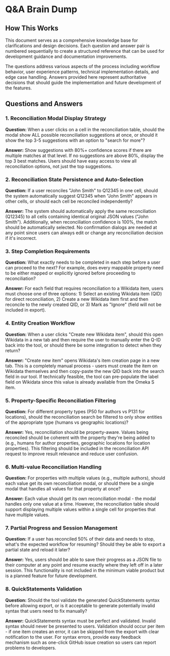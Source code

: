 # Q&A Brain Dump

## How This Works

This document serves as a comprehensive knowledge base for clarifications and design decisions. Each question and answer pair is numbered sequentially to create a structured reference that can be used for development guidance and documentation improvements.

The questions address various aspects of the process including workflow behavior, user experience patterns, technical implementation details, and edge case handling. Answers provided here represent authoritative decisions that should guide the implementation and future development of the features.

## Questions and Answers

### 1. Reconciliation Modal Display Strategy

**Question:** When a user clicks on a cell in the reconciliation table, should the modal show ALL possible reconciliation suggestions at once, or should it show the top 3-5 suggestions with an option to "search for more"?

**Answer:** Show suggestions with 80%+ confidence scores if there are multiple matches at that level. If no suggestions are above 80%, display the top 3 best matches. Users should have easy access to view all reconciliation options, not just the top suggestions.

### 2. Reconciliation State Persistence and Auto-Selection

**Question:** If a user reconciles "John Smith" to Q12345 in one cell, should the system automatically suggest Q12345 when "John Smith" appears in other cells, or should each cell be reconciled independently?

**Answer:** The system should automatically apply the same reconciliation (Q12345) to all cells containing identical original JSON values ("John Smith"). Additionally, when reconciliation confidence is 100%, the match should be automatically selected. No confirmation dialogs are needed at any point since users can always edit or change any reconciliation decision if it's incorrect.

### 3. Step Completion Requirements

**Question:** What exactly needs to be completed in each step before a user can proceed to the next? For example, does every mappable property need to be either mapped or explicitly ignored before proceeding to reconciliation?

**Answer:** For each field that requires reconciliation to a Wikidata item, users must choose one of three options: 1) Select an existing Wikidata item (QID) for direct reconciliation, 2) Create a new Wikidata item first and then reconcile to the newly created QID, or 3) Mark as "Ignore" (field will not be included in export).

### 4. Entity Creation Workflow

**Question:** When a user clicks "Create new Wikidata item", should this open Wikidata in a new tab and then require the user to manually enter the Q-ID back into the tool, or should there be some integration to detect when they return?

**Answer:** "Create new item" opens Wikidata's item creation page in a new tab. This is a completely manual process - users must create the item on Wikidata themselves and then copy-paste the new QID back into the search field in our tool. If technically feasible, the tool can pre-populate the label field on Wikidata since this value is already available from the Omeka S item.

### 5. Property-Specific Reconciliation Filtering

**Question:** For different property types (P50 for authors vs P131 for locations), should the reconciliation search be filtered to only show entities of the appropriate type (humans vs geographic locations)?

**Answer:** Yes, reconciliation should be property-aware. Values being reconciled should be coherent with the property they're being added to (e.g., humans for author properties, geographic locations for location properties). This filtering should be included in the reconciliation API request to improve result relevance and reduce user confusion.

### 6. Multi-value Reconciliation Handling

**Question:** For properties with multiple values (e.g., multiple authors), should each value get its own reconciliation modal, or should there be a single modal that handles all values for that property at once?

**Answer:** Each value should get its own reconciliation modal - the modal handles only one value at a time. However, the reconciliation table should support displaying multiple values within a single cell for properties that have multiple values.

### 7. Partial Progress and Session Management

**Question:** If a user has reconciled 50% of their data and needs to stop, what's the expected workflow for resuming? Should they be able to export a partial state and reload it later?

**Answer:** Yes, users should be able to save their progress as a JSON file to their computer at any point and resume exactly where they left off in a later session. This functionality is not included in the minimum viable product but is a planned feature for future development.

### 8. QuickStatements Validation

**Question:** Should the tool validate the generated QuickStatements syntax before allowing export, or is it acceptable to generate potentially invalid syntax that users need to fix manually?

**Answer:** QuickStatements syntax must be perfect and validated. Invalid syntax should never be presented to users. Validation should occur per item - if one item creates an error, it can be skipped from the export with clear notification to the user. For syntax errors, provide easy feedback mechanism such as one-click GitHub issue creation so users can report problems to developers.
